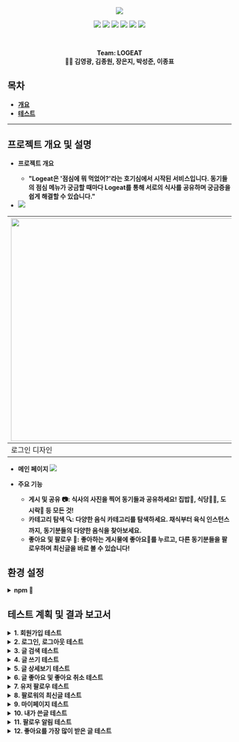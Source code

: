 <p align='center'>
    <img src="https://capsule-render.vercel.app/api?type=soft&color=ff4500&height=200&section=header&text=Welcome%20to%20LOGEAT%20👋&fontSize=50&animation=fadeIn&fontColor=ffffff"/>
</p>

<p align='center'>
  <a>
    <img src="https://img.shields.io/badge/GitHub-100000?style=for-the-badge&logo=github&logoColor=white"/>
  </a>
  <a>
    <img src="https://img.shields.io/badge/Figma-F24E1E?style=for-the-badge&logo=figma&logoColor=white"/>
  </a>
  <a>
    <img src="https://img.shields.io/badge/Vue.js-35495E?style=for-the-badge&logo=vue.js&logoColor=4FC08D"/>
  </a>
  <a>
    <img src="https://img.shields.io/badge/CSS3-1572B6?style=for-the-badge&logo=css3&logoColor=white"/>
  </a>
    <a>
    <img src="https://img.shields.io/badge/JSS-F7DF1E?style=for-the-badge&logo=JSS&logoColor=white"/>
  </a>
    <a>
    <img src="https://img.shields.io/badge/HTML5-E34F26?style=for-the-badge&logo=html5&logoColor=white"/>
  </a>
  <br>

</p> 
<br>


<p align='center'>
  <b>Team: LOGEAT<b>
  <br>
   👨‍💻 김영광, 김종원, 장은지, 박성준, 이종표 
</p>

## 목차
- [개요](#프로젝트-개요-및-설명)
- [테스트](#테스트-계획-및-결과-보고서)

---

## 프로젝트 개요 및 설명

- 프로젝트 개요
  - "Logeat은 '점심에 뭐 먹었어?'라는 호기심에서 시작된 서비스입니다. 동기들의 점심 메뉴가 궁금할 때마다 Logeat를 통해 서로의 식사를 공유하며 궁금증을 쉽게 해결할 수 있습니다."

- <img src="https://img.shields.io/badge/Figma-F24E1E?style=for-the-badge&logo=figma&logoColor=white"/>

|<a href="https://www.figma.com/file/hmv92aqIxNmIWvNF6dohHn/Figma-basics?type=design&node-id=1669-162202&mode=design&t=BwEeZoLwvMih4yc6-0"><img width="500" hegiht="200" src="https://github.com/young2866/logEat-frontend/assets/122894395/399bec8e-9eb4-420a-9ba3-4729233add80"/></a>|<a href="https://www.figma.com/file/hmv92aqIxNmIWvNF6dohHn/Figma-basics?type=design&node-id=1669-162202&mode=design&t=BwEeZoLwvMih4yc6-0"><img width="500" hegiht="200" src="https://github.com/young2866/logEat-frontend/assets/122894395/e47b08b1-3d84-4438-9b53-2868bc266b4d)"/></a>|
|-----|-----|
|로그인 디자인|메인 디자인|


- 메인 페이지
<a href="http://localhost:8081/main"><img src="https://github.com/young2866/logEat-frontend/assets/122894395/895e7c3b-0e09-4bcc-98fb-dacaedc9cb53"/></a>

- 주요 기능
  - 게시 및 공유 📷: 식사의 사진을 찍어 동기들과 공유하세요! 집밥🍚, 식당🍔🍟, 도시락🍱 등 모든 것! 
  - 카테고리 탐색 🔍: 다양한 음식 카테고리를 탐색하세요. 채식부터 육식 인스턴스 까지, 동기분들의 다양한 음식을 찾아보세요.
  - 좋아요 및 팔로우 🧡: 좋아하는 게시물에 좋아요🧡를 누르고, 다른 동기분들을 팔로우하며 최신글을 바로 볼 수 있습니다!


## 환경 설정

<details> <summary><b>npm 🔧</b></summary> 
<div markdown="1"> 
  
## Project setup
```
npm install

npm add file:./ckeditor5

npm install @ckeditor/ckeditor5-vue
```


### Compiles and hot-reloads for development
```
npm run serve
```

### Compiles and minifies for production
```
npm run build
```

### Lints and fixes files
```
npm run lint
```

### Customize configuration
See [Configuration Reference](https://cli.vuejs.org/config/).
<br/>
<br/>
</div> 
</details>

## 테스트 계획 및 결과 보고서

<details> <summary><b>1. 회원가입 테스트</b></summary> 
    <div markdown="1"> 
        <details> <summary><b>1-1. 이메일 인증 테스트</b></summary> 
            <div markdown="1">
                <img src="https://github.com/young2866/logEat-frontend/assets/122894395/5e62e753-9fc2-4a45-82d8-3c99206df043"/>
            </div>
        </details>
        <details> <summary><b>1-2. 이메일 인증 테스트</b></summary> 
            <div markdown="1">
                <img src="https://github.com/young2866/logEat-frontend/assets/122894395/891a2855-0b27-435d-a7b5-79f55dd6c9f2"/>
            </div>
        </details>        
    </div>
</details>

<details> <summary><b>2. 로그인, 로그아웃 테스트</b></summary> 
    <div markdown="1"> 
        <details> <summary><b>2-1. 로그인 테스트</b></summary> 
            <div markdown="1"> 
                <img src="https://github.com/young2866/logEat-frontend/assets/122894395/51cf6e16-9d11-4aab-b7b1-c215785d5f28"/>
            </div>
        </details>
    </div>
    <div markdown="1"> 
        <details> <summary><b>2-1. 로그아웃 테스트</b></summary> 
            <div markdown="1"> 
                <img src="https://github.com/young2866/logEat-frontend/assets/122894395/5e06fee8-d261-41e0-97eb-875559a15513"/>
            </div>
        </details>
    </div>
</details>

<details> <summary><b>3. 글 검색 테스트</b></summary> 
    <div markdown="1"> 
        <details> <summary><b>3-1. 유저,제목 검색 테스트</b></summary> 
            <div markdown="1"> 
                <img src="https://github.com/young2866/logEat-frontend/assets/122894395/920ab82b-e770-4431-9276-6951b781ecde"/>
            </div>
        </details>
        <details> <summary><b>3-2. 카테고리 검색 테스트</b></summary> 
            <div markdown="1">
                <img src="https://github.com/young2866/logEat-frontend/assets/122894395/323ebcce-0364-45b9-ab22-34453f54318d"/>
            </div>
        </details>
    </div>
</details>

<details> <summary><b>4. 글 쓰기 테스트</b></summary> 
    <div markdown="1"> 
        <details> <summary><b>4-1. 글 쓰기</b></summary> 
            <div markdown="1"> 
                <img src="">
            </div>
        </details>
        <details> <summary><b>4-2. 비밀글 쓰기</b></summary> 
            <div markdown="1"> 
                <img src="https://github.com/young2866/logEat-frontend/assets/122894395/e2492179-76c2-442f-97a6-781d6d9e018d">
            </div>
        </details>
    </div>
</details>

<details> <summary><b>5. 글 상세보기 테스트</b></summary> 
    <div markdown="1"> 
        <img src="https://github.com/young2866/logEat-frontend/assets/122894395/c913bd5f-3c28-4547-8610-5178aa4a19af"/>
    </div>
</details>

<details> <summary><b>6. 글 좋아요 및 좋아요 취소 테스트</b></summary> 
    <div markdown="1"> 
        <img src="https://github.com/young2866/logEat-frontend/assets/122894395/9e0d3638-a609-435a-8f44-92ed70bcd15f">
    </div>
</details>

<details> <summary><b>7. 유저 팔로우 테스트</b></summary> 
    <div markdown="1"> 
        <details> <summary><b>7-1. 팔로우</b></summary> 
            <div markdown="1"> 
                <img src="https://github.com/young2866/logEat-frontend/assets/122894395/845d48f9-7863-44aa-b0b0-fe24125d67c1">
            </div>
        </details>
    </div>
    <div markdown="1"> 
        <details> <summary><b>7-1. 팔로우 취소</b></summary> 
            <div markdown="1"> 
                <img src="https://github.com/young2866/logEat-frontend/assets/122894395/7a7ae7f4-2e90-412f-b079-92fccc907321">
            </div>
        </details>
    </div>
</details>

<details> <summary><b>8. 팔로워의 최신글 테스트</b></summary> 
    <div markdown="1"> 
        <img src=""/>
    </div>
</details>

<details> <summary><b>9. 마이페이지 테스트</b></summary> 
    <div markdown="1"> 
        <img src="https://github.com/young2866/logEat-frontend/assets/122894395/c29739be-8bb6-4311-83e2-7ba45300b7be"/>
    </div>
</details>

<details> <summary><b>10. 내가 쓴글 테스트</b></summary> 
    <div markdown="1"> 
        <details> <summary><b>10-1. 내가 쓴글 수정 테스트</b></summary> 
            <div markdown="1"> 
                <img src=""/>
            </div>
        </details>
        <details> <summary><b>10-2. 내가 쓴글 삭제 테스트</b></summary> 
            <div markdown="1"> 
                <img src=""/>
            </div>
        </details>
    </div>
</details>

<details> <summary><b>11. 팔로우 알림 테스트</b></summary> 
    <div markdown="1"> 
        <img src="https://github.com/young2866/logEat-frontend/assets/122894395/278e9fa3-e07b-47f2-a76b-22233fcab982"/>
    </div>
</details>

<details> <summary><b>12. 좋아요를 가장 많이 받은 글 테스트</b></summary> 
    <div markdown="1"> 
        <img src="https://github.com/young2866/logEat-frontend/assets/122894395/412d0dc2-4c2a-476a-b207-364992e49062"/>
    </div>
</details>


